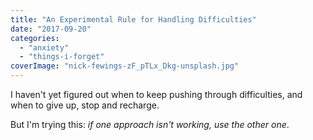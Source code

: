 ```yaml
---
title: "An Experimental Rule for Handling Difficulties"
date: "2017-09-20"
categories: 
  - "anxiety"
  - "things-i-forget"
coverImage: "nick-fewings-zF_pTLx_Dkg-unsplash.jpg"
---
```


I haven't yet figured out when to keep pushing through difficulties, and when to give up, stop and recharge.

But I'm trying this: _if one approach isn't working, use the other one_.
